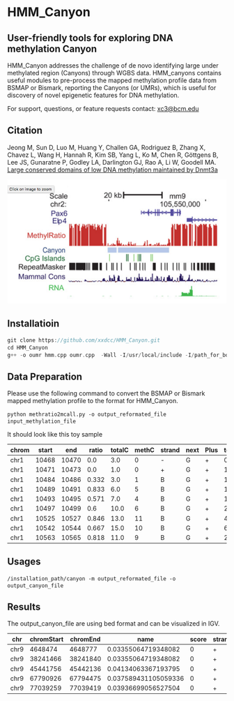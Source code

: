 # HMM_Canyon

## User-friendly tools for exploring DNA methylation Canyon
HMM_Canyon addresses the challenge of de novo identifying large under methylated region (Canyons) through WGBS data. HMM_canyons contains useful modules to pre-process the mapped methylation profile data from BSMAP or Bismark, reporting the Canyons (or UMRs), which is useful for discovery of novel epigenetic features for DNA methylation.

For support, questions, or feature requests contact: xc3@bcm.edu

## Citation
Jeong M, Sun D, Luo M, Huang Y, Challen GA, Rodriguez B, Zhang X, Chavez L, Wang H, Hannah R, Kim SB, Yang L, Ko M, Chen R, Göttgens B, Lee JS, Gunaratne P, Godley LA, Darlington GJ, Rao A, Li W, Goodell MA. [Large conserved domains of low DNA methylation maintained by Dnmt3a](https://www.ncbi.nlm.nih.gov/pmc/articles/PMC3920905/)


![image](canyon.png)


## Installatioin
```C++
git clone https://github.com/xxdcc/HMM_Canyon.git
cd HMM_Canyon
g++ -o oumr hmm.cpp oumr.cpp  -Wall -I/usr/local/include -I/path_for_boost/boost/1.55.0/ -g -O3 -L/path_for_boost/boost/1.55.0/stage/lib/ -lboost_program_options
```
## Data Preparation
Please use the following command to convert the BSMAP or Bismark mapped methylation profile to the format for HMM_Canyon.
```
python methratio2mcall.py -o output_reformated_file input_methylation_file
```
It should look like this toy sample 

chrom|start|end|ratio|totalC|methC|strand|next|Plus|totalC.1|methC.1|Minus|totalC.2|methC.2|localSeq
---|---|---|---|---|---|---|---|---|---|---|---|---|---|---
chr1|10468|10470|0.0|3.0|0|-|G|+|0.0|0|-|3.0|0|CG
chr1|10471|10473|0.0|1.0|0|+|G|+|1.0|0|-|0.0|0|CG
chr1|10484|10486|0.332|3.0|1|B|G|+|1.0|1|-|2.0|0|CG
chr1|10489|10491|0.833|6.0|5|B|G|+|1.0|1|-|5.0|4|CG
chr1|10493|10495|0.571|7.0|4|B|G|+|1.0|0|-|6.0|4|CG
chr1|10497|10499|0.6|10.0|6|B|G|+|2.0|0|-|8.0|6|CG
chr1|10525|10527|0.846|13.0|11|B|G|+|4.0|3|-|9.0|8|CG
chr1|10542|10544|0.667|15.0|10|B|G|+|6.0|2|-|9.0|8|CG
chr1|10563|10565|0.818|11.0|9|B|G|+|2.0|1|-|9.0|8|CG


## Usages

```
/installation_path/canyon -m output_reformated_file -o output_canyon_file
```

## Results
The output_canyon_file are using bed format and can be visualized in IGV.

chr|chromStart|chromEnd|name|score|strand|thickStart|thickEnd|itemRgb
---|---|---|---|---|---|---|---|---
chr9|4648474|4648777|0.03355064719348082|0|+|4648474|4648777|0
chr9|38241466|38241840|0.03355064719348082|0|+|38241466|38241840|0
chr9|45441756|45442136|0.04134063367193795|0|+|45441756|45442136|0
chr9|67790926|67794475|0.037589431105059336|0|+|67790926|67794475|0
chr9|77039259|77039419|0.03936699056527504|0|+|77039259|77039419|0

